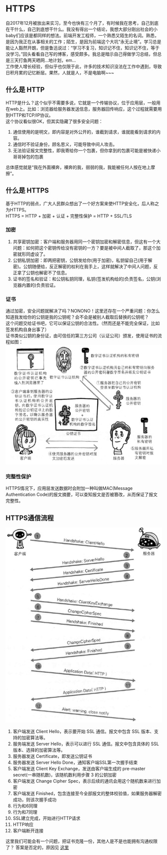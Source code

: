 # HTTPS

自2017年12月被放出来实习，至今也快有三个月了，有时候我在思考，自己到底在干什么，自己到底想干什么。我没有得出一个结论，我想大部分刚出社会的小baby们应该是都同样的想法。前端开发工程师，一个熟悉又陌生的名词。熟悉，是因为我正在从事相关的工作；陌生，是因为前端这个大坑“永无止境”。学习总是能让人豁然开朗，但是鲁迅说过：“学习不复习，知识记不住，知识记不住，等于没学习。”回头看看自己写的博客，感受颇多。我总是暗示自己得做学习总结，但总是三天打鱼两天晒网...地计划，em...  
工作使人增长经验，但似乎也仅限于此，许多的技术知识没法在工作中遇到，导致日积月累的记忆断层。果然，人就是人，不是电脑啊~~~  

## 什么是 HTTP

HTTP是什么？这个似乎不需要多说，它就是一个传输协议，位于应用层，一般用在web上。比如：浏览器给服务器发送信息，服务器回传响应，这个过程就需要用到HTTP和TCP/IP协议。  
这个协议看似很OK，但其实隐藏了很多安全问题：

1. 通信使用的是明文，即内容是对外公开的，谁截到请求，谁就能看到请求的内容。
2. 通信时不验证身份，顾名思义，可能导致中间人攻击。
3. 无法验证报文完整性，即我寄给你一个包裹，但你拿到的包裹可能是被快递小哥哥掉包的包裹

总体感觉就是“我在外面裸奔，裸奔的我，弱弱的我，我能被任何人按在地上摩擦”。

## 什么是 HTTPS

基于HTTP的弱点，广大人民群众想出了一个好方案来使HTTP安全化，后人称之为HTTPS。  
HTTPS = HTTP + 加密 + 认证 + 完整性保护 = HTTP + SSL/TLS  

### 加密

1. 共享密钥加密：客户端和服务器用同一个密钥加密和解密信息，但这有一个大问题：如何把这个密钥传给没有密钥的一方？要是被中间人截取了，那这个加密就形同虚设了。
2. 公钥私钥加密：即两把密钥，公钥发给你(用于加密)，私钥留自己(用于解密)。公钥随便给，反正解密的权利在我手上，这样就解决了中间人问题，反正拿了公钥也解密不了信息。
3. 证书的签名和验证：和公钥私钥同理，私钥(签发机构给的)负责签名，公钥(浏览器内置的)负责验证。

### 证书

通过加密，安全问题就解决了吗？NONONO！这里还存在一个严重问题：你怎么知道我发给你的公钥是我的公钥呢？会不会是被别人截取后替换的公钥呢？  
这个问题交给证书吧，它可以保证公钥的合法性。（然而还是不能完全保证，比如签发机构自身出事了）  
证书类似公钥的身份证，由可信任的第三方公司（认证公司）颁发，使用证书的流程如图：
![数字证书](/images/数字证书.jpg)

### 完整性保护

HTTPS情况下，应用层发送数据时会附加一种叫做MAC(Message Authentication Code)的报文摘要，可以查知报文是否被篡改，从而保证了报文完整性。

## HTTPS通信流程

![HTPPS流程](/images/HTTPS流程.jpg)

1. 客户端发送 Client Hello，表示要开始 SSL 通信。报文中包含 SSL 版本、支持的加密算法等。
2. 服务端发送 Server Hello，表示可以进行 SSL 通信。报文中包含具体的 SSL 版本、选择的加密算法等。
3. 服务器发送 Certificate，即发送公钥证书
4. 服务器发送 Server Hello Done，通知客户端SSL第一次握手结束
5. 客户端发送 Client Key Exchange，发送由客户端生成的 pre-master secret(一串随机数)，该随机数利用步骤 3 的公钥加密
6. 客户端发送 Change Cipher Spec，表示后续的通讯会用这个随机数来进行加密
7. 客户端发送 Finished，包含连接至今全部报文的整体校验值，如果服务器解密成功，则该次握手成功
8. 行为和6同理
9. 行为和7同理
10. SSL建立完成，开始进行HTTP请求
11. HTTP响应
12. 客户端断开连接

这里我们可能会有一个问题，把证书克隆一份，其他人是不是也能拥有沟通权限了？
答案是否定的，原因见 [这里](https://www.zhihu.com/question/29251991/answer/580813797)
